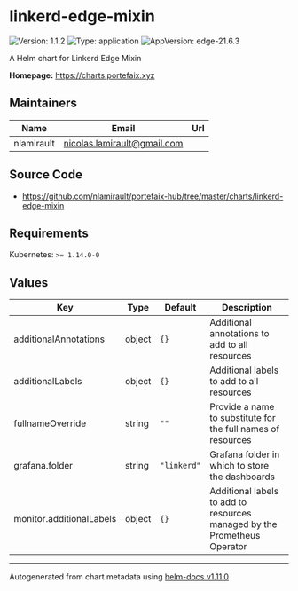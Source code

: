 # linkerd-edge-mixin

![Version: 1.1.2](https://img.shields.io/badge/Version-1.1.2-informational?style=flat-square) ![Type: application](https://img.shields.io/badge/Type-application-informational?style=flat-square) ![AppVersion: edge-21.6.3](https://img.shields.io/badge/AppVersion-edge--21.6.3-informational?style=flat-square)

A Helm chart for Linkerd Edge Mixin

**Homepage:** <https://charts.portefaix.xyz>

## Maintainers

| Name       | Email                         | Url |
| ---------- | ----------------------------- | --- |
| nlamirault | <nicolas.lamirault@gmail.com> |     |

## Source Code

- <https://github.com/nlamirault/portefaix-hub/tree/master/charts/linkerd-edge-mixin>

## Requirements

Kubernetes: `>= 1.14.0-0`

## Values

| Key                      | Type   | Default     | Description                                                              |
| ------------------------ | ------ | ----------- | ------------------------------------------------------------------------ |
| additionalAnnotations    | object | `{}`        | Additional annotations to add to all resources                           |
| additionalLabels         | object | `{}`        | Additional labels to add to all resources                                |
| fullnameOverride         | string | `""`        | Provide a name to substitute for the full names of resources             |
| grafana.folder           | string | `"linkerd"` | Grafana folder in which to store the dashboards                          |
| monitor.additionalLabels | object | `{}`        | Additional labels to add to resources managed by the Prometheus Operator |

---

Autogenerated from chart metadata using [helm-docs v1.11.0](https://github.com/norwoodj/helm-docs/releases/v1.11.0)
